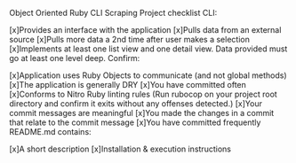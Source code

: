 Object Oriented Ruby CLI Scraping Project checklist
CLI:

 [x]Provides an interface with the application
 [x]Pulls data from an external source
 [x]Pulls more data a 2nd time after user makes a selection
 [x]Implements at least one list view and one detail view. Data provided must go at least one level deep.
Confirm:

 [x]Application uses Ruby Objects to communicate (and not global methods)
 [x]The application is generally DRY
 [x]You have committed often
 [x]Conforms to Nitro Ruby linting rules (Run rubocop on your project root directory and confirm it exits without any offenses detected.)
 [x]Your commit messages are meaningful
 [x]You made the changes in a commit that relate to the commit message
 [x]You have committed frequently
README.md contains:

 [x]A short description
 [x]Installation & execution instructions
